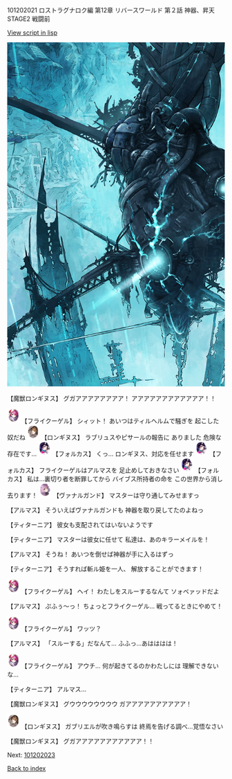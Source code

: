 101202021 ロストラグナロク編 第12章 リバースワールド 第２話 神器、昇天 STAGE2 戦闘前

[View script in lisp](../scripts/101202021.txt)

![underground_world_3.png](../images/backgrounds/underground_world_3.png)

【魔獣ロンギヌス】
グガアアアアアアアア！
アアアアアアアアアアアア！！

<img src="../images/units/3500211.png" alt="3500211.png" height="34"/>
【フライクーゲル】
シィット！
あいつはティルヘルムで騒ぎを
起こした奴だね

<img src="../images/units/3300111.png" alt="3300111.png" height="34"/>
【ロンギヌス】
ラブリュスやピサールの報告に
ありました
危険な存在です…

<img src="../images/units/3301811.png" alt="3301811.png" height="34"/>
【フォルカス】
くっ…
ロンギヌス、対応を任せます

<img src="../images/units/3301811.png" alt="3301811.png" height="34"/>
【フォルカス】
フライクーゲルはアルマスを
足止めしておきなさい

<img src="../images/units/3301811.png" alt="3301811.png" height="34"/>
【フォルカス】
私は…裏切り者を断罪してから
バイブス所持者の命を
この世界から消し去ります！

<img src="../images/units/3601111.png" alt="3601111.png" height="34"/>
【ヴァナルガンド】
マスターは守り通してみせますっ

【アルマス】
そういえばヴァナルガンドも
神器を取り戻してたのよねっ

【ティターニア】
彼女も支配されてはいないようです

【ティターニア】
マスターは彼女に任せて
私達は、あのキラーメイルを！

【アルマス】
そうね！
あいつを倒せば神器が手に入るはずっ

【ティターニア】
そうすれば斬ル姫を一人、
解放することができます！

<img src="../images/units/3500211.png" alt="3500211.png" height="34"/>
【フライクーゲル】
ヘイ！
わたしをスルーするなんて
ソォベァッドだよ

【アルマス】
ぷふぅ～っ！
ちょっとフライクーゲル…
戦ってるときにやめて！

<img src="../images/units/3500211.png" alt="3500211.png" height="34"/>
【フライクーゲル】
ワッツ？

【アルマス】
「スルーする」だなんて…
ふふっ…あはははは！

<img src="../images/units/3500211.png" alt="3500211.png" height="34"/>
【フライクーゲル】
アウチ…
何が起きてるのかわたしには
理解できないな…

【ティターニア】
アルマス…

【魔獣ロンギヌス】
グウウウウウウウウ
ガアアアアアアアアアア！

<img src="../images/units/3300111.png" alt="3300111.png" height="34"/>
【ロンギヌス】
ガブリエルが吹き鳴らすは
終焉を告げる調べ…覚悟なさい

【魔獣ロンギヌス】
グガアアアアアアアアアアア！！

Next: [101202023](101202023.md)

[Back to index](index.md)
